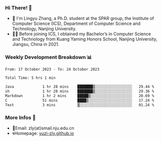 ### Hi There! 👋 
- 🐳 I'm Lingyu Zhang, a Ph.D. student at the SPAR group, the Institute of Computer Science (ICS), Department of Computer Science and Technology, Nanjing University.
- 🧑‍🎓 Before joining ICS, I obtained my Bachelor’s in Computer Science and Technology from Kuang Yaming Honors School, Nanjing University, Jiangsu, China in 2021.

### Weekly Development Breakdown :bar_chart:

<!--START_SECTION:waka-->

```txt
From: 17 October 2023 - To: 24 October 2023

Total Time: 5 hrs 1 min

Java             1 hr 28 mins    ███████▒░░░░░░░░░░░░░░░░░   29.44 %
sh               1 hr 28 mins    ███████▒░░░░░░░░░░░░░░░░░   29.36 %
Markdown         1 hr 2 mins     █████▒░░░░░░░░░░░░░░░░░░░   20.69 %
C                51 mins         ████▒░░░░░░░░░░░░░░░░░░░░   17.24 %
Text             3 mins          ▒░░░░░░░░░░░░░░░░░░░░░░░░   01.24 %
```

<!--END_SECTION:waka-->

<!--
### Github Contributions :octocat:

![](https://raw.githubusercontent.com/yuzi-zly/yuzi-zly/output/github-contribution-grid-snake.svg)              
-->

### More Infos 📖

- 📧Email: zly(at)smail.nju.edu.cn
- 🌀Homepage: [yuzi-zly.github.io](https://yuzi-zly.github.io/)
